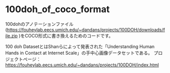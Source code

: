 # 100doh_of_coco_format

100dohのアノテーションファイル(https://fouheylab.eecs.umich.edu/~dandans/projects/100DOH/downloads/file.zip )をCOCO形式に書き換えるためのコードです。

100 doh DatasetとはShanらによって発表された「Understanding Human Hands in Contact at Internet Scale」の手中心画像データセットである。
プロジェクトページ：https://fouheylab.eecs.umich.edu/~dandans/projects/100DOH/index.html
